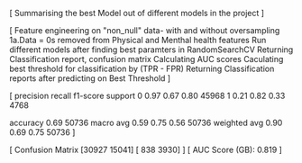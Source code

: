 [ Summarising the best Model out of different models in the project ] 

[ Feature engineering on "non_null" data- with and without oversampling
1a.Data = 0s removed from Physical and Menthal health features
Run different models after finding best paramters in RandomSearchCV
Returning Classification report, confusion matrix
Calculating AUC scores
Caculating best threshold for classification by (TPR - FPR)
Returning Classification reports after predicting on Best Threshold ]

  [         precision    recall  f1-score   support
       0       0.97      0.67      0.80     45968
       1       0.21      0.82      0.33      4768

accuracy                           0.69     50736
macro avg       0.59      0.75     0.56     50736
weighted avg    0.90      0.69     0.75     50736 ]

[ Confusion Matrix 
[30927 15041]
[ 838 3930] ]
[ AUC Score (GB): 0.819 ]
